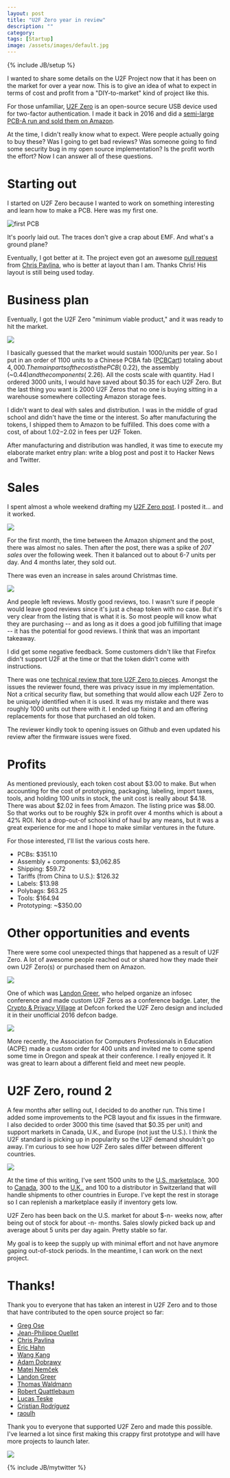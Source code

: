 ```yaml
---
layout: post
title: "U2F Zero year in review"
description: ""
category: 
tags: [Startup]
image: /assets/images/default.jpg
---
```

{% include JB/setup %}

I wanted to share some details on the U2F Project now that it has been on the
market for over a year now.  This is to give an idea of what to expect in terms
of cost and profit from a "DIY-to-market" kind of project like this.

For those unfamiliar, [U2F Zero](https://github.com/conorpp/u2f-zero) is an
open-source secure USB device used for two-factor authentication.  I made it
back in 2016 and did a [semi-large PCB-A run and sold them on
Amazon](https://conorpp.com/designing-and-producing-2fa-tokens-to-sell-on-amazon).

At the time, I didn't really know what to expect.  Were people actually going
to buy these?  Was I going to get bad reviews?  Was someone going to find some
security bug in my open source implementation?  Is the profit worth the effort?
Now I can answer all of these questions.

# Starting out

I started on U2F Zero because I wanted to work on something interesting and
learn how to make a PCB.  Here was my first one.

![first PCB](/assets/images/pcbs/r1-front-dirty.jpg.small.jpg)

It's poorly laid out.  The traces don't give a crap about EMF.  And what's a
ground plane?

Eventually, I got better at it.  The project even got an awesome [pull
request](https://github.com/conorpp/u2f-zero/pull/37) from [Chris
Pavlina](https://github.com/cpavlina), who is better at layout than I am.
Thanks Chris! His layout is still being used today.

# Business plan

Eventually, I got the U2F Zero "minimum viable product," and it was ready to
hit the market.

![](/assets/images/u2f-zero-2/proshot.jpg)

I basically guessed that the market would sustain 1000/units per year.  So I
put in an order of 1100 units to a Chinese PCBA fab
([PCBCart](https://www.pcbcart.com/)) totaling about $4,000.  The main parts of
the cost is the PCB (~$0.22), the assembly (~$0.44) and the components
(~$2.26).  All the costs scale with quantity.  Had I ordered 3000 units, I
would have saved about $0.35 for each U2F Zero.  But the last thing you want is
2000 U2F Zeros that no one is buying sitting in a warehouse somewhere
collecting Amazon storage fees.

I didn't want to deal with sales and distribution.  I was in the middle of grad
school and didn't have the time or the interest.  So after manufacturing the
tokens, I shipped them to Amazon to be fulfilled.  This
does come with a cost, of about $1.02-$2.02 in fees per U2F Token.

After manufacturing and distribution was handled, it was time to execute my
elaborate market entry plan: write a blog post and post it to Hacker News and
Twitter.

# Sales

I spent almost a whole weekend drafting my [U2F Zero
post](https://conorpp.com/designing-and-producing-2fa-tokens-to-sell-on-amazon).
I posted it... and it worked.

![](/assets/images/u2f-zero-2/2016_sales.png)

For the first month, the time between the Amazon shipment and the post, there
was almost no sales.  Then after the post, there was a spike of *207 sales*
over the following week.  Then it balanced out to about 6-7 units per day.  And
4 months later, they sold out.

There was even an increase in sales around Christmas time.

![](/assets/images/u2f-zero-2/reviews.png)

And people left reviews.  Mostly good reviews, too.  I wasn't sure if people
would leave good reviews since it's just a cheap token with no case.  But it's
very clear from the listing that is what it is.  So most people will know what
they are purchasing -- and as long as it does a good job fulfilling that image
-- it has the potential for good reviews.  I think that was an important
takeaway.


I did get some negative feedback.  Some customers didn't like that Firefox didn't support
U2F at the time or that the token didn't come with instructions.

There was one [technical review that tore U2F Zero to
pieces](https://www.amazon.com/gp/customer-reviews/R2T5OCAPAFMO2/ref=cm_cr_arp_d_viewpnt).
Amongst the issues the reviewer found, there was privacy issue in my
implementation.  Not a critical security flaw, but something that would allow
each U2F Zero to be uniquely identified when it is used.  It was my mistake and
there was roughly 1000 units out there with it.  I ended up fixing it and am
offering replacements for those that purchased an old token.

The reviewer kindly took to opening issues on Github and even updated his
review after the firmware issues were fixed.

# Profits

As mentioned previously, each token cost about $3.00 to make.  But when
accounting for the cost of prototyping, packaging, labeling, import taxes,
tools, and holding 100 units in stock, the unit cost is really about $4.18.
There was about $2.02 in fees from Amazon.  The listing price was $8.00.  So
that works out to be roughly $2k in profit over 4 months which is about a 42%
ROI.  Not a drop-out-of school kind of haul by any means, but it was a great
experience for me and I hope to make similar ventures in the future.

For those interested, I'll list the various costs here.

* PCBs: $351.10
* Assembly + components: $3,062.85
* Shipping: $59.72
* Tariffs (from China to U.S.): $126.32
* Labels: $13.98
* Polybags: $63.25
* Tools: $164.94
* Prototyping: ~$350.00

# Other opportunities and events

There were some cool unexpected things that happened as a result of U2F Zero.
A lot of awesome people reached out or shared how they made their own U2F Zero(s) or
purchased them on Amazon.

![](/assets/images/u2f-zero-2/twitter.png)

One of which was [Landon
Greer](https://twitter.com/land0ngreer), who helped organize an infosec conference
and made custom U2F Zeros as a conference badge.
Later, the [Crypto & Privacy Village](https://cryptovillage.org/) at Defcon
forked the U2F Zero design and included it in their unofficial 2016 defcon
badge.

![](/assets/images/u2f-zero-2/acpe.jpg)

More recently, the Association for Computers Professionals in Education (ACPE)
made a custom order for 400 units and invited me to come spend some time in
Oregon and speak at their conference.  I really enjoyed it.  It was great to
learn about a different field and meet new people.

# U2F Zero, round 2

A few months after selling out, I decided to do another run.  This time I added
some improvements to the PCB layout and fix issues in the firmware.  I also
decided to order 3000 this time (saved that $0.35 per unit) and support markets
in Canada, U.K., and Europe (not just the U.S.).  I think the U2F standard is
picking up in popularity so the U2F demand shouldn't go away.  I'm curious to
see how U2F Zero sales differ between different countries.

![](/assets/images/u2f-zero-2/box.jpg)

At the time of this writing, I've sent 1500 units to the [U.S.
marketplace](https://www.amazon.com/U2F-Zero/dp/B01L9DUPK6), 300 to
[Canada](https://www.amazon.ca/U2F-Zero/dp/B01L9DUPK6), 300 to the
[U.K.](https://www.amazon.co.uk/dp/B01L9DUPK6), and 100 to a distributor in
Switzerland that will handle shipments to other countries in Europe.  I've kept
the rest in storage so I can replenish a marketplace easily if inventory gets
low.

U2F Zero has been back on the U.S. market for about $-n- weeks now, after being
out of stock for about -n- months.  Sales slowly picked back up and average
about 5 units per day again.  Pretty stable so far.

My goal is to keep the supply up with minimal effort and not have anymore
gaping out-of-stock periods.  In the meantime, I can work on the next project.

# Thanks!

Thank you to everyone that has taken an interest in U2F Zero and to those that
have contributed to the open source project so far:

* [Greg Ose](https://github.com/gregose)
* [Jean-Philippe Ouellet](https://github.com/jpouellet)
* [Chris Pavlina](https://github.com/cpavlina)
* [Eric Hahn](https://github.com/erichahn)
* [Wang Kang](https://github.com/scateu)
* [Adam Dobrawy](https://github.com/ad-m)
* [Matej Nemček](https://github.com/yangwao)
* [Landon Greer](https://github.com/land0ngreer)
* [Thomas Waldmann](https://github.com/ThomasWaldmann)
* [Robert Quattlebaum](https://github.com/darconeous)
* [Lucas Teske](https://github.com/racerxdl)
* [Cristian Rodríguez](https://github.com/crrodriguez)
* [raoulh](https://github.com/raoulh)

Thank you to everyone that supported U2F Zero and made this possible.  I've
learned a lot since first making this crappy first prototype and will have more
projects to launch later.

![](/assets/images/u2f-zero-2/early_proto.jpg)

{% include JB/mytwitter %}
